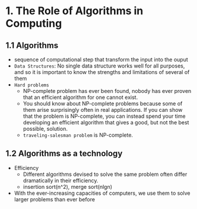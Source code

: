 # 1. The Role of Algorithms in Computing

## 1.1 Algorithms
* sequence of computational step that transform the input into the ouput
* `Data Structures`: No single data structure works well for all purposes, and so it is important to know the strengths and limitations of several of them
* `Hard problems`
	* NP-complete problem has ever been found, nobody has ever proven that an efficient algorithm for one cannot exist.
	* You should know about NP-complete problems because some of them arise surprisingly often in real applications. If you can show that the problem is NP-complete, you can instead spend your time developing an efficient algorithm that gives a good, but not the best possible, solution.
	* `traveling-salesman problem` is NP-complete.

## 1.2 Algorithms as a technology
* Efficiency
	* Different algorithms devised to solve the same problem often differ dramatically in their efficiency.
	* insertion sort(n^2), merge sort(nlgn)
* With the ever-increasing capacities of computers, we use them to
solve larger problems than ever before
